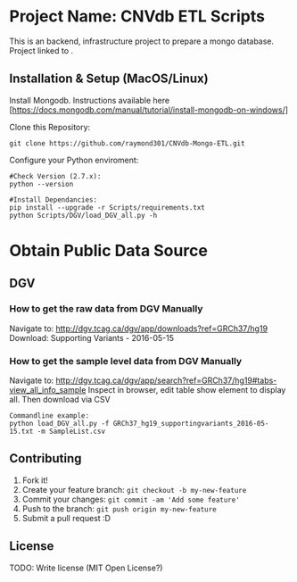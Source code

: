 # Project Name: CNVdb ETL Scripts

This is an backend, infrastructure project to prepare a mongo database. Project linked to <TDB>.

## Installation & Setup (MacOS/Linux)

Install Mongodb. Instructions available here
[https://docs.mongodb.com/manual/tutorial/install-mongodb-on-windows/]
    
Clone this Repository:

    git clone https://github.com/raymond301/CNVdb-Mongo-ETL.git

Configure your Python enviroment: 
   
    #Check Version (2.7.x):
    python --version
    
    #Install Dependancies:
    pip install --upgrade -r Scripts/requirements.txt 
	python Scripts/DGV/load_DGV_all.py -h


# Obtain Public Data Source

## DGV
### How to get the raw data from DGV Manually
Navigate to: http://dgv.tcag.ca/dgv/app/downloads?ref=GRCh37/hg19
Download: Supporting Variants - 2016-05-15
### How to get the sample level data from DGV Manually
Navigate to: http://dgv.tcag.ca/dgv/app/search?ref=GRCh37/hg19#tabs-view_all_info_sample
Inspect in browser, edit table show element to display all.
Then download via CSV

    Commandline example:
    python load_DGV_all.py -f GRCh37_hg19_supportingvariants_2016-05-15.txt -m SampleList.csv




## Contributing

1. Fork it!
2. Create your feature branch: `git checkout -b my-new-feature`
3. Commit your changes: `git commit -am 'Add some feature'`
4. Push to the branch: `git push origin my-new-feature`
5. Submit a pull request :D


## License

TODO: Write license (MIT Open License?)
